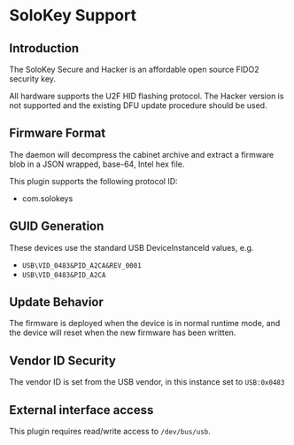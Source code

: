 SoloKey Support
===============

Introduction
------------

The SoloKey Secure and Hacker is an affordable open source FIDO2 security key.

All hardware supports the U2F HID flashing protocol. The Hacker version is not
supported and the existing DFU update procedure should be used.

Firmware Format
---------------

The daemon will decompress the cabinet archive and extract a firmware blob in
a JSON wrapped, base-64, Intel hex file.

This plugin supports the following protocol ID:

 * com.solokeys

GUID Generation
---------------

These devices use the standard USB DeviceInstanceId values, e.g.

 * `USB\VID_0483&PID_A2CA&REV_0001`
 * `USB\VID_0483&PID_A2CA`

Update Behavior
---------------

The firmware is deployed when the device is in normal runtime mode, and the
device will reset when the new firmware has been written.

Vendor ID Security
------------------

The vendor ID is set from the USB vendor, in this instance set to `USB:0x0483`

External interface access
-------------------------
This plugin requires read/write access to `/dev/bus/usb`.
